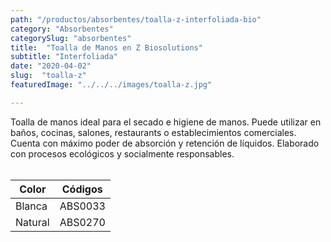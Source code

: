 ```yaml
---
path: "/productos/absorbentes/toalla-z-interfoliada-bio"
category: "Absorbentes"
categorySlug: "absorbentes"
title:  "Toalla de Manos en Z Biosolutions"
subtitle: "Interfoliada"
date: "2020-04-02"
slug:  "toalla-z"
featuredImage: "../../../images/toalla-z.jpg"

---
```

Toalla de manos ideal para el secado e higiene de manos. Puede utilizar en baños, cocinas, salones, restaurants o establecimientos comerciales. Cuenta con máximo poder de absorción y retención de líquidos. Elaborado con procesos ecológicos y socialmente responsables.
<br> <br>
<table class="min-w-full md:min-w-0 divide-y-0 divide-gray-200">
          <thead class=" bg-white">
            <tr>
              <th scope="col" class="px-6 text-center text-xs font-medium text-blue-500 uppercase tracking-wider">
                Color
              </th>
              <th scope="col" class="px-6 py-3 text-center text-xs font-medium text-blue-500 uppercase tracking-wider">
                Códigos
              </th>
            </tr>
          </thead>
          <tbody>
            <tr class="bg-gray-400">
              <td class="px-6 py-4 whitespace-nowrap text-sm text-gray-700 text-center">
              Blanca
              </td>
              <td class="px-6 py-4 whitespace-nowrap text-sm text-gray-700 text-center">
              ABS0033
              </td>
            </tr>
            <tr class="bg-gray-200">
              <td class="px-6 py-4 whitespace-nowrap text-sm text-gray-700 text-center">
              Natural
              </td>
              <td class="px-6 py-4 whitespace-nowrap text-sm text-gray-700 text-center">
              ABS0270
              </td>
            </tr>
          </tbody>
        </table>
